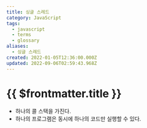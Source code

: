 ```yaml
---
title: 싱글 스레드
category: JavaScript
tags:
  - javascript
  - terms
  - glossary
aliases:
  - 싱글 스레드
created: 2022-01-05T12:36:00.000Z
updated: 2022-09-06T02:59:43.968Z
---
```


# {{ $frontmatter.title }}

- 하나의 콜 스택을 가진다.
- 하나의 프로그램은 동시에 하나의 코드만 실행할 수 있다.
